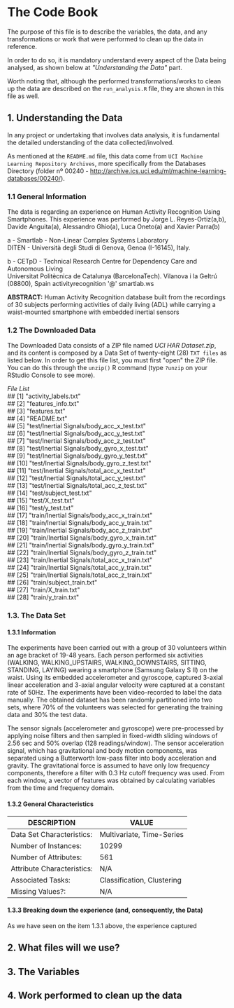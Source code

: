# The Code Book
The purpose of this file is to describe the variables, the data, and any transformations or work that were performed to clean up the data in reference.

In order to do so, it is mandatory understand every aspect of the Data being analysed, as shown below at *"Understanding the Data"* part. 

Worth noting that, although the performed transformations/works to clean up the data are described on the `run_analysis.R` file, they are shown in this file as well. 

## 1. Understanding the Data

In any project or undertaking that involves data analysis, it is fundamental the detailed understanding of the data collected/involved.

As mentioned at the `README.md` file, this data come from `UCI Machine Learning Repository Archives`, more specifically from the Databases Directory (folder nº 00240 - <http://archive.ics.uci.edu/ml/machine-learning-databases/00240/>).

### 1.1 General Information
      
The data is regarding an experience on Human Activity Recognition Using Smartphones.
This experience was performed by Jorge L. Reyes-Ortiz(a,b), Davide Anguita(a), Alessandro Ghio(a), Luca Oneto(a) and Xavier Parra(b)

a - Smartlab - Non-Linear Complex Systems Laboratory  
DITEN - Università degli Studi di Genova, Genoa (I-16145), Italy. 

b - CETpD - Technical Research Centre for Dependency Care and Autonomous Living  
Universitat Politècnica de Catalunya (BarcelonaTech). Vilanova i la Geltrú (08800), Spain
activityrecognition '@' smartlab.ws 

**ABSTRACT:** Human Activity Recognition database built from the recordings of 30 subjects performing activities of daily living (ADL) while carrying a waist-mounted smartphone with embedded inertial sensors 

### 1.2 The Downloaded Data

The Downloaded Data consists of a ZIP file named *UCI HAR Dataset.zip*, and its content is composed by a Data Set of twenty-eight (28) `TXT files` as listed below. In order to get this file list, you must first "open" the ZIP file. You can do this through the `unzip()` R command (type `?unzip` on your RStudio Console to see more).

*File List*  
            ##  [1] "activity_labels.txt"                         
            ##  [2] "features_info.txt"                           
            ##  [3] "features.txt"                                
            ##  [4] "README.txt"                                  
            ##  [5] "test/Inertial Signals/body_acc_x_test.txt"   
            ##  [6] "test/Inertial Signals/body_acc_y_test.txt"   
            ##  [7] "test/Inertial Signals/body_acc_z_test.txt"   
            ##  [8] "test/Inertial Signals/body_gyro_x_test.txt"  
            ##  [9] "test/Inertial Signals/body_gyro_y_test.txt"  
            ## [10] "test/Inertial Signals/body_gyro_z_test.txt"  
            ## [11] "test/Inertial Signals/total_acc_x_test.txt"  
            ## [12] "test/Inertial Signals/total_acc_y_test.txt"  
            ## [13] "test/Inertial Signals/total_acc_z_test.txt"  
            ## [14] "test/subject_test.txt"                       
            ## [15] "test/X_test.txt"                             
            ## [16] "test/y_test.txt"                             
            ## [17] "train/Inertial Signals/body_acc_x_train.txt"  
            ## [18] "train/Inertial Signals/body_acc_y_train.txt"  
            ## [19] "train/Inertial Signals/body_acc_z_train.txt"  
            ## [20] "train/Inertial Signals/body_gyro_x_train.txt"  
            ## [21] "train/Inertial Signals/body_gyro_y_train.txt"  
            ## [22] "train/Inertial Signals/body_gyro_z_train.txt"  
            ## [23] "train/Inertial Signals/total_acc_x_train.txt"  
            ## [24] "train/Inertial Signals/total_acc_y_train.txt"  
            ## [25] "train/Inertial Signals/total_acc_z_train.txt"  
            ## [26] "train/subject_train.txt"                     
            ## [27] "train/X_train.txt"                           
            ## [28] "train/y_train.txt"  

### 1.3. The Data Set

#### 1.3.1 Information
The experiments have been carried out with a group of 30 volunteers within an age bracket of 19-48 years. Each person performed six activities (WALKING, WALKING_UPSTAIRS, WALKING_DOWNSTAIRS, SITTING, STANDING, LAYING) wearing a smartphone (Samsung Galaxy S II) on the waist. Using its embedded accelerometer and gyroscope, captured 3-axial linear acceleration and 3-axial angular velocity were captured at a constant rate of 50Hz. The experiments have been video-recorded to label the data manually. The obtained dataset has been randomly partitioned into two sets, where 70% of the volunteers was selected for generating the training data and 30% the test data. 
      
The sensor signals (accelerometer and gyroscope) were pre-processed by applying noise filters and then sampled in fixed-width sliding windows of 2.56 sec and 50% overlap (128 readings/window). The sensor acceleration signal, which has gravitational and body motion components, was separated using a Butterworth low-pass filter into body acceleration and gravity. The gravitational force is assumed to have only low frequency components, therefore a filter with 0.3 Hz cutoff frequency was used. From each window, a vector of features was obtained by calculating variables from the time and frequency domain.

#### 1.3.2 General Characteristics
 DESCRIPTION                  | VALUE 
------------------------------| --------------------------
Data Set Characteristics:     | Multivariate, Time-Series
Number of Instances:          | 10299
Number of Attributes:         | 561
Attribute Characteristics:    | N/A
Associated Tasks:             | Classification, Clustering 
Missing Values?:              | N/A

#### 1.3.3 Breaking down the experience (and, consequently, the Data)

As we have seen on the item 1.3.1 above, the experience captured 

## 2. What files will we use? 

## 3. The Variables

## 4. Work performed to clean up the data
